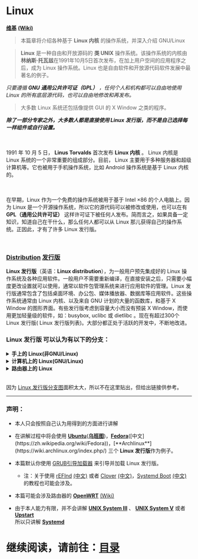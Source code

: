 # Linux
[**维基**](https://zh.wikipedia.org/wiki/Linux)
[**(Wiki)**](https://en.wikipedia.org/wiki/Linux)

>本篇章将介绍各种基于 **Linux 内核** 的操作系统，并深入介绍 GNU/Linux

>**Linux** 是一种自由和开放源码的 **类 UNIX** 操作系统。该操作系统的内核由**林纳斯·托瓦兹**在1991年10月5日首次发布，在加上用户空间的应用程序之后，成为 Linux 操作系统。Linux 也是自由软件和开放源代码软件发展中最著名的例子。

*只要遵循 **GNU 通用公共许可证（GPL）** ，任何个人和机构都可以自由地使用 Linux 的所有底层源代码，也可以自由地修改和再发布。* 

>大多数 Linux 系统还包括像提供 GUI 的 X Window 之类的程序。

__*除了一部分专家之外，大多数人都是直接使用 Linux 发行版，而不是自己选择每一样组件或自行设置。*__

<br><br>
1991 年 10 月 5 日， **Linus Torvalds** 首次发布 **Linux 内核** 。 Linux 内核是 Linux 系统的一个非常重要的组成部分。目前， Linux 主要用于多种服务器和超级计算机等。它也被用于手机操作系统，比如 Android 操作系统是基于 Linux 内核的。

<br><br>
在早期，Linux 作为一个免费的操作系统被用于基于 Intel ×86 的个人电脑上。因为 Linux 是一个开源操作系统，所以它的源代码可以被修改或使用，也可以在有 **GPL（通用公共许可证）** 这样许可证下被任何人发布。简而言之，如果具备一定知识，知道自己在干什么，那么任何人都可以从 Linux 那儿获得自己的操作系统。正因此，才有了许多 Linux 发行版。

<br>

### [Distribution](https://en.wikipedia.org/wiki/Linux_distribution) [发行版](https://zh.wikipedia.org/wiki/Linux%E5%8F%91%E8%A1%8C%E7%89%88)

**Linux 发行版**（英语：**Linux distribution**），为一般用户预先集成好的 Linux 操作系统及各种应用软件。一般用户不需要重新编译，在直接安装之后，只需要小幅度更改设置就可以使用，通常以软件包管理系统来进行应用软件的管理。Linux 发行版通常包含了包括桌面环境、办公包、媒体播放器、数据库等应用软件。这些操作系统通常由 Linux 内核、以及来自 GNU 计划的大量的函数库，和基于 X Window 的图形界面。有些发行版考虑到容量大小而没有预装 X Window，而使用更加轻量级的软件，如：busybox, uclibc 或 dietlibc 。现在有超过300个 Linux 发行版( Linux 发行版列表)。大部分都正处于活跃的开发中，不断地改进。


### **Linux 发行版** 可以认为有以下的分支：

<details>
<summary><b>手上的 Linux(非GNU/Linux)</b></summary>
<pre><code>
  - Android 安卓
  - GMS Android (注：这是一部分人定义的“拥有完整谷歌服务的 Android ”)
    - Android IA
    - Android TV
    - Wear OS
  - Android Open Source Project(AOSP) 安卓开源计划 (默认不包含谷歌服务，可自行安装)
    - Android x86
    - Cyaongen Mod
      - Cyaongen OS
      - Lineage OS
    - Mokee 魔趣开源项目
    - OmniROM
    - Resurrection Remix OS
  - Android ONE
</code></pre>
</details>

<details>
<summary><b>计算机上的 Linux(GNU/Linux)</b></summary>
<pre><code>
- Arch
  - Manjaro (非官方中文名：麻将)
- Debian
  - Ubuntu 乌班图
    - Ubuntu Touch
    - Ubuntu Server
    - UbuntuKylin 优麒麟
      - NeoKylin 中标麒麟
    - Linux Mint
    - KDE Neon
      - Plasma Mobile
  - Deepin 深度
  - Kali Linux
    - Kali Linux NetHunter
- Red Hat 红帽
  - Fedora Core
    - Fedora
      - Red Star OS 붉은별 红星
      - Moblin 2
        - MeeGo
          - Mer
            - Sailfish OS 旗鱼
          - Tizen
  - Red Hat Enterprise
    - CentOS
- Enoch
  - Gentoo
    - Chrome OS
      - Chromium OS
- Slackware
  - S.u.S.E
    - SuSE
      - SUSE
        - openSUSE
- 鸿蒙 Hongmeng OS、HomonOS、HMOS
- 红旗Linux
</code></pre>
</details>

<details>
<summary><b>路由器上的 Linux</b></summary>
<pre><code>
- OpenWRT
  - LEDE
  - Asuswrt
    - Merlin 梅林
- DD-WRT
- Tomato
</code></pre>
</details>

<br>

因为 [Linux 发行版分支图](https://cooing.tech/)面积太大，所以不在这里贴出，但给出链接供参考。  


--------------
### 声明：

* 本人只会按照自己认为用得到的方面进行讲解

* 在讲解过程中将会使用 [**Ubuntu**](https://en.wikipedia.org/wiki/Ubuntu)([**乌班图**](https://zh.wikipedia.org/wiki/Ubuntu))，[**Fedora**](https://en.wikipedia.org/wiki/Fedora_(operating_system))([中文](https://zh.wikipedia.org/wiki/Fedora))，[**Archlinux**](https://wiki.archlinux.org/index.php/) 三个 **Linux 发行版**作为例子。

* 本篇默认你使用 [GRUB](https://en.wikipedia.org/wiki/GNU_GRUB)[引导加载器](https://zh.wikipedia.org/wiki/GNU_GRUB) 来引导并加载 Linux 发行版。
  - 注：关于使用 [rEFInd](https://wiki.archlinux.org/index.php/REFInd) [(中文)](https://wiki.archlinux.org/index.php/REFInd_(%E7%AE%80%E4%BD%93%E4%B8%AD%E6%96%87)) 或者 [Clover](https://wiki.archlinux.org/index.php/Clover) [(中文)](https://wiki.archlinux.org/index.php/Clover_(%E7%AE%80%E4%BD%93%E4%B8%AD%E6%96%87))，[Systemd Boot](https://wiki.archlinux.org/index.php/Systemd-boot)  [(中文)](https://wiki.archlinux.org/index.php/Systemd-boot_(%E7%AE%80%E4%BD%93%E4%B8%AD%E6%96%87)) 的教程也可能会涉及。

* 本篇可能会涉及路由器的 [**OpenWRT**](https://openwrt.org/) [(Wiki)](https://zh.wikipedia.org/wiki/OpenWrt)

* 由于本人能力有限，并不会讲解 [__UNIX System III__](https://zh.wikipedia.org/wiki/UNIX_System_III) 、 [__UNIX System V__](https://zh.wikipedia.org/wiki/UNIX_System_V) 或者 [__Upstart__](https://zh.wikipedia.org/wiki/Upstart)
<br>所以只讲解 [**Systemd**](https://zh.wikipedia.org/wiki/Systemd)

# 继续阅读，请前往：[目录](base.md)